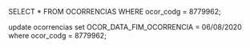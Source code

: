 SELECT * FROM OCORRENCIAS
WHERE ocor_codg = 8779962;

update ocorrencias set OCOR_DATA_FIM_OCORRENCIA = 06/08/2020 where ocor_codg = 8779962;
